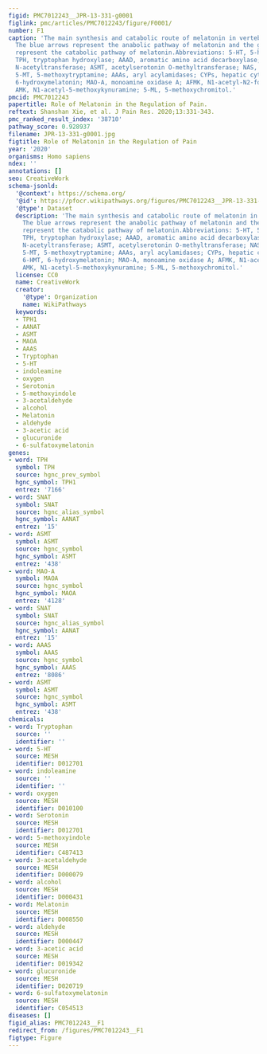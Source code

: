 ```yaml
---
figid: PMC7012243__JPR-13-331-g0001
figlink: pmc/articles/PMC7012243/figure/F0001/
number: F1
caption: 'The main synthesis and catabolic route of melatonin in vertebrates.Note:
  The blue arrows represent the anabolic pathway of melatonin and the green arrows
  represent the catabolic pathway of melatonin.Abbreviations: 5-HT, 5-hydroxytryptophan;
  TPH, tryptophan hydroxylase; AAAD, aromatic amino acid decarboxylase; SNAT, serotonin
  N-acetyltransferase; ASMT, acetylserotonin O-methyltransferase; NAS, N-acetylserotonin;
  5-MT, 5-methoxytryptamine; AAAs, aryl acylamidases; CYPs, hepatic cytochromes; 6-HMT,
  6-hydroxymelatonin; MAO-A, monoamine oxidase A; AFMK, N1-acetyl-N2-formyl-5-methoxykynurenamine;
  AMK, N1-acetyl-5-methoxykynuramine; 5-ML, 5-methoxychromitol.'
pmcid: PMC7012243
papertitle: Role of Melatonin in the Regulation of Pain.
reftext: Shanshan Xie, et al. J Pain Res. 2020;13:331-343.
pmc_ranked_result_index: '38710'
pathway_score: 0.928937
filename: JPR-13-331-g0001.jpg
figtitle: Role of Melatonin in the Regulation of Pain
year: '2020'
organisms: Homo sapiens
ndex: ''
annotations: []
seo: CreativeWork
schema-jsonld:
  '@context': https://schema.org/
  '@id': https://pfocr.wikipathways.org/figures/PMC7012243__JPR-13-331-g0001.html
  '@type': Dataset
  description: 'The main synthesis and catabolic route of melatonin in vertebrates.Note:
    The blue arrows represent the anabolic pathway of melatonin and the green arrows
    represent the catabolic pathway of melatonin.Abbreviations: 5-HT, 5-hydroxytryptophan;
    TPH, tryptophan hydroxylase; AAAD, aromatic amino acid decarboxylase; SNAT, serotonin
    N-acetyltransferase; ASMT, acetylserotonin O-methyltransferase; NAS, N-acetylserotonin;
    5-MT, 5-methoxytryptamine; AAAs, aryl acylamidases; CYPs, hepatic cytochromes;
    6-HMT, 6-hydroxymelatonin; MAO-A, monoamine oxidase A; AFMK, N1-acetyl-N2-formyl-5-methoxykynurenamine;
    AMK, N1-acetyl-5-methoxykynuramine; 5-ML, 5-methoxychromitol.'
  license: CC0
  name: CreativeWork
  creator:
    '@type': Organization
    name: WikiPathways
  keywords:
  - TPH1
  - AANAT
  - ASMT
  - MAOA
  - AAAS
  - Tryptophan
  - 5-HT
  - indoleamine
  - oxygen
  - Serotonin
  - 5-methoxyindole
  - 3-acetaldehyde
  - alcohol
  - Melatonin
  - aldehyde
  - 3-acetic acid
  - glucuronide
  - 6-sulfatoxymelatonin
genes:
- word: TPH
  symbol: TPH
  source: hgnc_prev_symbol
  hgnc_symbol: TPH1
  entrez: '7166'
- word: SNAT
  symbol: SNAT
  source: hgnc_alias_symbol
  hgnc_symbol: AANAT
  entrez: '15'
- word: ASMT
  symbol: ASMT
  source: hgnc_symbol
  hgnc_symbol: ASMT
  entrez: '438'
- word: МАО-А
  symbol: MAOA
  source: hgnc_symbol
  hgnc_symbol: MAOA
  entrez: '4128'
- word: SNAT
  symbol: SNAT
  source: hgnc_alias_symbol
  hgnc_symbol: AANAT
  entrez: '15'
- word: AAAS
  symbol: AAAS
  source: hgnc_symbol
  hgnc_symbol: AAAS
  entrez: '8086'
- word: ASMT
  symbol: ASMT
  source: hgnc_symbol
  hgnc_symbol: ASMT
  entrez: '438'
chemicals:
- word: Tryptophan
  source: ''
  identifier: ''
- word: 5-HT
  source: MESH
  identifier: D012701
- word: indoleamine
  source: ''
  identifier: ''
- word: oxygen
  source: MESH
  identifier: D010100
- word: Serotonin
  source: MESH
  identifier: D012701
- word: 5-methoxyindole
  source: MESH
  identifier: C487413
- word: 3-acetaldehyde
  source: MESH
  identifier: D000079
- word: alcohol
  source: MESH
  identifier: D000431
- word: Melatonin
  source: MESH
  identifier: D008550
- word: aldehyde
  source: MESH
  identifier: D000447
- word: 3-acetic acid
  source: MESH
  identifier: D019342
- word: glucuronide
  source: MESH
  identifier: D020719
- word: 6-sulfatoxymelatonin
  source: MESH
  identifier: C054513
diseases: []
figid_alias: PMC7012243__F1
redirect_from: /figures/PMC7012243__F1
figtype: Figure
---
```

